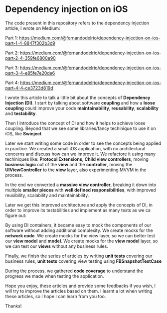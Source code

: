 # Dependency injection on iOS
The code present in this repository refers to the dependency injection article, I wrote on Medium:

Part 1: https://medium.com/@fernandodelrio/dependency-injection-on-ios-part-1-4-8847f302b3d9

Part 2: https://medium.com/@fernandodelrio/dependency-injection-on-ios-part-2-4-359fe6800e90

Part 3: https://medium.com/@fernandodelrio/dependency-injection-on-ios-part-3-4-e85fe7e20de6

Part 4: https://medium.com/@fernandodelrio/dependency-injection-on-ios-part-4-4-ce3723d819d

I wrote this article to talk a little bit about the concepts of **Dependency Injection (DI)**. I start by talking about software **coupling** and how a **loose coupling** could improve your code **maintainability**, **reusability**, **scalability** and **testability**.

Then I introduce the concept of DI and how it helps to achieve loose coupling. Beyond that we see some libraries/fancy techinique to use it on iOS, like **Swinject**

Later we start writing some code in order to see the concepts being applied in practice. We created a small iOS application, with no architectural concerns and discuss how can we improve it. We refactore it using many techiniques like: **Protocol Extensions**, **Child view controllers**, moving **business logic** out of the **view** and the **controller**, moving the **UIViewController** to the **view** layer, also experimenting MVVM in the process.

In the end we converted a **massive view controller**, breaking it down into multiple **smaller pieces** with **well defined responsibilities**, with improved reusibility, scalability and maintainability.

Later we get this improved architecture and apply the concepts of DI, in order to improve its testabilities and implement as many tests as we ca figure out:

By using DI containers, it became easy to mock the components of our software without adding additional complexity. We create mocks for the **network code**. We create mocks for the view layer, so we can better test our **view model** and **model**. We create mocks for the **view model** layer, so we can test our **views** without any business rules.

Finally, we finish the series of articles by writing **unit tests** covering our business rules, **unit tests** covering view testing using **FBSnapshotTestCase**

During the process, we gathered **code coverage** to understand the progress we made when testing the application.

Hope you enjoy, these articles and provide some feedbacks if you wish, I will try to improve the articles based on them. I learnt a lot when writing these articles, so I hope I can learn from you too.

Thanks!
